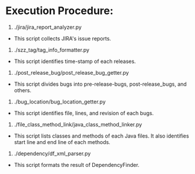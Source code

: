 # Execution Procedure:
1. ./jira/jira_report_analyzer.py
  - This script collects JIRA's issue reports.
1. ./szz_tag/tag_info_formatter.py
  - This script identifies time-stamp of each releases.
1. ./post_release_bug/post_release_bug_getter.py
  - This script divides bugs into pre-release-bugs, post-release_bugs, and others.
1. ./bug_location/bug_location_getter.py
  - This script identifies file, lines, and revision of each bugs.
1. ./file_class_method_link/java_class_method_linker.py
  - This script lists classes and methods of each Java files. It also identifies start line and end line of each methods.
1. ./dependency/df_xml_parser.py
  - This script formats the result of DependencyFinder.
